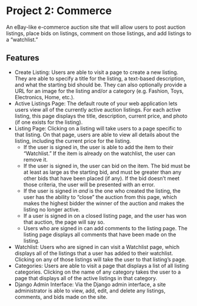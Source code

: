 # Project 2: Commerce

An eBay-like e-commerce auction site that will allow users to post auction listings, place bids on listings, comment on those listings, and add listings to a “watchlist.”

## Features

- Create Listing: Users are able to visit a page to create a new listing. They are able to specify a title for the listing, a text-based description, and what the starting bid should be. They can also optionally provide a URL for an image for the listing and/or a category (e.g. Fashion, Toys, Electronics, Home, etc.).
- Active Listings Page: The default route of your web application lets users view all of the currently active auction listings. For each active listing, this page displays the title, description, current price, and photo (if one exists for the listing).
- Listing Page: Clicking on a listing will take users to a page specific to that listing. On that page, users are able to view all details about the listing, including the current price for the listing.
  - If the user is signed in, the user is able to add the item to their “Watchlist.” If the item is already on the watchlist, the user can remove it.
  - If the user is signed in, the user can bid on the item. The bid must be at least as large as the starting bid, and must be greater than any other bids that have been placed (if any). If the bid doesn’t meet those criteria, the user will be presented with an error.
  - If the user is signed in _and_ is the one who created the listing, the user has the ability to “close” the auction from this page, which makes the highest bidder the winner of the auction and makes the listing no longer active.
  - If a user is signed in on a closed listing page, and the user has won that auction, the page will say so.
  - Users who are signed in can add comments to the listing page. The listing page displays all comments that have been made on the listing.
- Watchlist: Users who are signed in can visit a Watchlist page, which displays all of the listings that a user has added to their watchlist. Clicking on any of those listings will take the user to that listing’s page.
- Categories: Users are able to visit a page that displays a list of all listing categories. Clicking on the name of any category takes the user to a page that displays all of the active listings in that category.
- Django Admin Interface: Via the Django admin interface, a site administrator is able to view, add, edit, and delete any listings, comments, and bids made on the site.